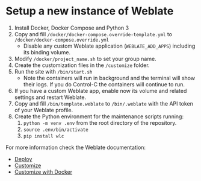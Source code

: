 # Setup a new instance of Weblate

1. Install Docker, Docker Compose and Python 3
2. Copy and fill `/docker/docker-compose.override-template.yml` to
   `/docker/docker-compose.override.yml`
   - Disable any custom Weblate application (`WEBLATE_ADD_APPS`) including its
     binding volume.
3. Modify `/docker/project_name.sh` to set your group name.
4. Create the customization files in the `/customize` folder.
5. Run the site with `/bin/start.sh`
   - Note the containers will run in background and the terminal will show their
     logs. If you do Control-C the containers will continue to run.
6. If you have a custom Weblate app, enable now its volume and related settings
   and restart Weblate.
7. Copy and fill `/bin/template.weblate` to `/bin/.weblate` with the API token
   of your Weblate profile.
8. Create the Python environment for the maintenance scripts running:
   1. `python -m venv .env` from the root directory of the repository.
   2. `source .env/bin/activate`
   3. `pip install wlc`

For more information check the Weblate documentation:

- [Deploy](https://docs.weblate.org/en/latest/admin/install/docker.html)
- [Customize](https://docs.weblate.org/en/latest/admin/customize.html)
- [Customize with Docker](https://docs.weblate.org/en/latest/admin/install/docker.html#further-configuration-customization)
